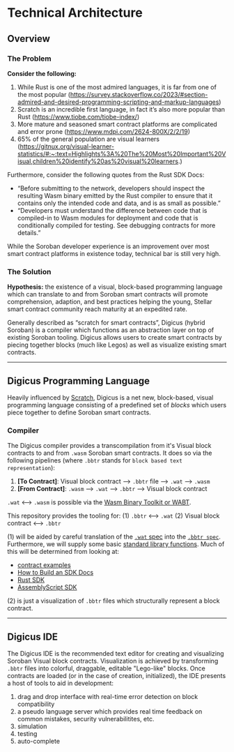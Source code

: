# Technical Architecture

## Overview

### The Problem
**Consider the following:**
1. While Rust is one of the most admired languages, it is far from one of the most popular (https://survey.stackoverflow.co/2023/#section-admired-and-desired-programming-scripting-and-markup-languages)
2. Scratch is an incredible first language, in fact it’s also more popular than Rust (https://www.tiobe.com/tiobe-index/)
3. More mature and seasoned smart contract platforms are complicated and error prone (https://www.mdpi.com/2624-800X/2/2/19)
4. 65% of the general population are visual learners (https://gitnux.org/visual-learner-statistics/#:~:text=Highlights%3A%20The%20Most%20Important%20Visual,children%20identify%20as%20visual%20learners.)

Furthermore, consider the following quotes from the Rust SDK Docs:
* “Before submitting to the network, developers should inspect the resulting Wasm binary emitted by the Rust compiler to ensure that it contains only the intended code and data, and is as small as possible.”
* “​​Developers must understand the difference between code that is compiled-in to Wasm modules for deployment and code that is conditionally compiled for testing. See debugging contracts for more details.”

While the Soroban developer experience is an improvement over most smart contract platforms in existence today, technical bar is still very high.

### The Solution

**Hypothesis:** the existence of a visual, block-based programming language which can translate to and from Soroban smart contracts will promote comprehension, adaption, and best practices helping the young, Stellar smart contract community reach maturity at an expedited rate.

Generally described as “scratch for smart contracts”, Digicus (hybrid Soroban) is a compiler which functions as an abstraction layer on top of existing Soroban tooling. Digicus allows users to create smart contracts by piecing together blocks (much like Legos) as well as visualize existing smart contracts.

***

## Digicus Programming Language

Heavily influenced by [Scratch](https://scratch.mit.edu/), Digicus is a net new, block-based, visual programming language consisting of a predefined set of *blocks* which users piece together to define Soroban smart contracts. 

### Compiler

The Digicus compiler provides a transcompilation from it's Visual block contracts to and from `.wasm` Soroban smart contracts. It does so via the following pipelines (where `.bbtr` stands for `block based text representation`):

1. **[To Contract]**: Visual block contract --> `.bbtr` file --> `.wat` --> `.wasm`
2. **[From Contract]**: `.wasm` --> `.wat` --> `.bbtr` --> Visual block contract

`.wat` <--> `.wasm` is possible via the [Wasm Binary Toolkit or WABT](https://github.com/WebAssembly/wabt).

This repository provides the tooling for:
(1) `.bbtr` <--> `.wat`
(2) Visual block contract <--> `.bbtr`

(1) will be aided by careful translation of the [`.wat` spec](https://webassembly.github.io/spec/core/text/index.html) into the [`.bbtr spec`](./BBTR_SPEC.md). Furthermore, we will supply some basic [standard library functions](./STANDARD_LIBRARY.md). Much of this will be determined from looking at:
* [contract examples](https://github.com/stellar/soroban-examples)
* [How to Build an SDK Docs](https://developers.stellar.org/docs/tools/sdks/build-your-own)
* [Rust SDK](https://github.com/stellar/rs-soroban-sdk/tree/main)
* [AssemblyScript SDK](https://github.com/Soneso/as-soroban-sdk)

(2) is just a visualization of `.bbtr` files which structurally represent a block contract.

***

## Digicus IDE

The Digicus IDE is the recommended text editor for creating and visualizing Soroban Visual block contracts. Visualization is achieved by transforming `.bbtr` files into colorful, draggable, editable "Lego-like" blocks. Once contracts are loaded (or in the case of creation, initialized), the IDE presents a host of tools to aid in development:

1. drag and drop interface with real-time error detection on block compatibility
2. a pseudo language server which provides real time feedback on common mistakes, security vulnerabilitites, etc.
3. simulation
4. testing
5. auto-complete
